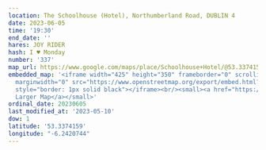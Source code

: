 ```yaml
---
location: The Schoolhouse (Hotel), Northumberland Road, DUBLIN 4
date: 2023-06-05
time: '19:30'
end_date: ''
hares: JOY RIDER
hash: I ♥ Monday
number: '337'
map_url: https://www.google.com/maps/place/Schoolhouse+Hotel/@53.3374159,-6.2420744,17z/data=!3m1!4b1!4m9!3m8!1s0x48670e953def6387:0xe571c4858596fb0e!5m2!4m1!1i2!8m2!3d53.3374159!4d-6.2394941!16s%2Fg%2F1v9tz9t1
embedded_map: '<iframe width="425" height="350" frameborder="0" scrolling="no" marginheight="0"
  marginwidth="0" src="https://www.openstreetmap.org/export/embed.html?bbox=-6.243292093276978%2C53.33577419885303%2C-6.236688494682313%2C53.338525680375795&amp;layer=mapnik"
  style="border: 1px solid black"></iframe><br/><small><a href="https://www.openstreetmap.org/#map=18/53.33715/-6.23999">View
  Larger Map</a></small>'
ordinal_date: 20230605
last_modified_at: '2023-05-10'
dow: 1
latitude: '53.3374159'
longitude: "-6.2420744"
---
```



